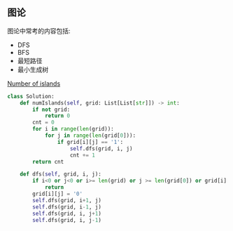 ## 图论 
图论中常考的内容包括:
- DFS
- BFS 
- 最短路径
- 最小生成树 

 [ Number of islands ]( https://leetcode.cn/problems/number-of-islands/description/?envType=study-plan-v2&envId=top-100-liked ) 
```python 
class Solution:
    def numIslands(self, grid: List[List[str]]) -> int: 
        if not grid:
            return 0 
        cnt = 0 
        for i in range(len(grid)):
            for j in range(len(grid[0])):
                if grid[i][j] == '1':
                    self.dfs(grid, i, j) 
                    cnt += 1
        return cnt 

    def dfs(self, grid, i, j): 
        if i<0 or j<0 or i>= len(grid) or j >= len(grid[0]) or grid[i][j] != '1':
            return 
        grid[i][j] = '0' 
        self.dfs(grid, i+1, j) 
        self.dfs(grid, i-1, j) 
        self.dfs(grid, i, j+1) 
        self.dfs(grid, i, j-1) 

```  




